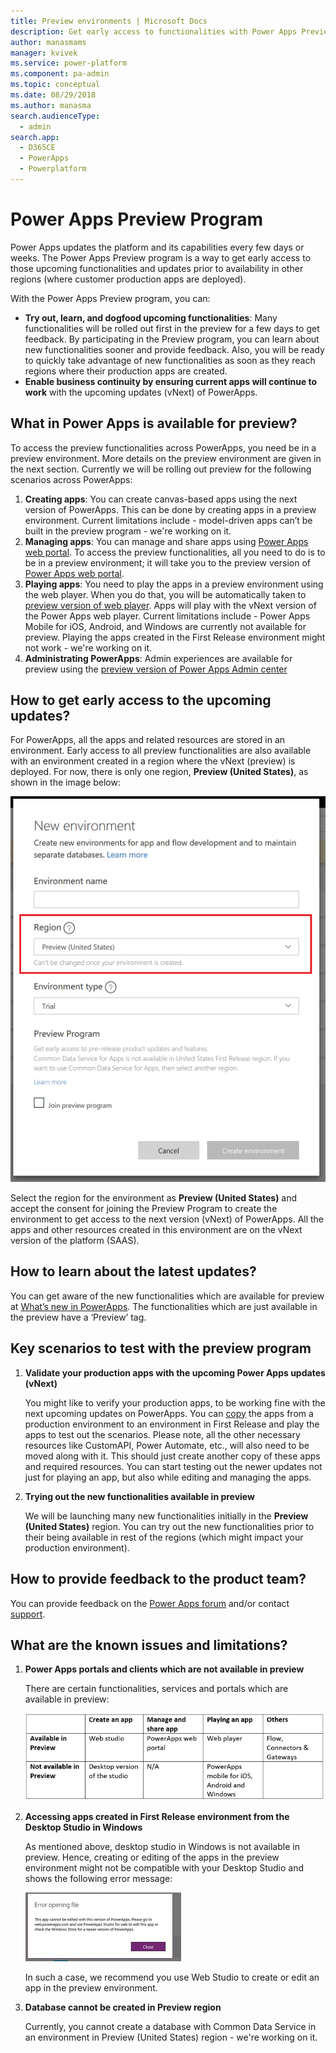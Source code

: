 ```yaml
---
title: Preview environments | Microsoft Docs
description: Get early access to functionalities with Power Apps Preview Program
author: manasmams
manager: kvivek
ms.service: power-platform
ms.component: pa-admin
ms.topic: conceptual
ms.date: 08/29/2018
ms.author: manasma
search.audienceType: 
  - admin
search.app: 
  - D365CE
  - PowerApps
  - Powerplatform
---
```


# Power Apps Preview Program
Power Apps updates the platform and its capabilities every few days or weeks. The Power Apps Preview program is a way to get early access to those upcoming functionalities and updates prior to availability in other regions (where customer production apps are deployed). 

With the Power Apps Preview program, you can:
- **Try out, learn, and dogfood upcoming functionalities**: Many functionalities will be rolled out first in the preview for a few days to get feedback. By participating in the Preview program, you can learn about new functionalities sooner and provide feedback. Also, you will be ready to quickly take advantage of new functionalities as soon as they reach regions where their production apps are created.
- **Enable business continuity by ensuring current apps will continue to work** with the upcoming updates (vNext) of PowerApps.

## What in Power Apps is available for preview?
To access the preview functionalities across PowerApps, you need be in a preview environment. More details on the preview environment are given in the next section.
Currently we will be rolling out preview for the following scenarios across PowerApps:
1. **Creating apps**: You can create canvas-based apps using the next version of PowerApps. This can be done by creating apps in a preview environment. Current limitations include - model-driven apps can’t be built in the preview program - we're working on it.
2. **Managing apps**: You can manage and share apps using [Power Apps web portal][2]. To access the preview functionalities, all you need to do is to be in a preview environment; it will take you to the preview version of [Power Apps web portal][3].
3. **Playing apps**: You need to play the apps in a preview environment using the web player. When you do that, you will be automatically taken to [preview version of web player][4]. Apps will play with the vNext version of the Power Apps web player. Current limitations include - Power Apps Mobile for iOS, Android, and Windows are currently not available for preview. Playing the apps created in the First Release environment might not work - we're working on it.
4. **Administrating PowerApps**: Admin experiences are available for preview using the [preview version of Power Apps Admin center][1]

## How to get early access to the upcoming updates?
For PowerApps, all the apps and related resources are stored in an environment. Early access to all preview functionalities are also available with an environment created in a region where the vNext (preview) is deployed. For now, there is only one region, **Preview (United States)**, as shown in the image below:

![](./media/preview-environment/env3-preview.png)

Select the region for the environment as **Preview (United States)** and accept the consent for joining the Preview Program to create the environment to get access to the next version (vNext) of PowerApps.
All the apps and other resources created in this environment are on the vNext version of the platform (SAAS).

## How to learn about the latest updates?
You can get aware of the new functionalities which are available for preview at [What’s new in PowerApps][5]. The functionalities which are just available in the preview have a ‘Preview’ tag.

## Key scenarios to test with the preview program
1. **Validate your production apps with the upcoming Power Apps updates (vNext)**

   You might like to verify your production apps, to be working fine with the next upcoming updates on PowerApps. You can [copy](environment-and-tenant-migration.md) the apps from a production environment to an environment in First Release and play the apps to test out the scenarios. Please note, all the other necessary resources like CustomAPI, Power Automate, etc., will also need to be moved along with it. This should just create another copy of these apps and required resources. You can start testing out the newer updates not just for playing an app, but also while editing and managing the apps.
   
2. **Trying out the new functionalities available in preview**

   We will be launching many new functionalities initially in the **Preview (United States)** region. You can try out the new functionalities prior to their being available in rest of the regions (which might impact your production environment).

## How to provide feedback to the product team?
You can provide feedback on the [Power Apps forum][8] and/or contact [support][9].

## What are the known issues and limitations?
1. **Power Apps portals and clients which are not available in preview** 

   There are certain functionalities, services and portals which are available in preview:
   
   ![](./media/preview-environment/table.png)

2. **Accessing apps created in First Release environment from the Desktop Studio in Windows**

   As mentioned above, desktop studio in Windows is not available in preview. Hence, creating or editing of the apps in the preview environment might not be compatible with your Desktop Studio and shows the following error message:
   
   ![](./media/preview-environment/error2.jpg)

   In such a case, we recommend you use Web Studio to create or edit an app in the preview environment.

3. **Database cannot be created in Preview region**

   Currently, you cannot create a database with Common Data Service in an environment in Preview (United States) region - we're working on it.


<!--Reference links in article-->
[1]: https://preview.admin.powerapps.com
[2]: https://web.powerapps.com
[3]: https://preview.web.powerapps.com
[4]: https://preview.web.powerapps.com/webplayer
[5]: https://docs.microsoft.com/powerapps/whats-new
[7]: https://preview.create.powerapps.com
[8]: https://powerusers.microsoft.com/t5/PowerApps-Community/ct-p/PowerApps1
[9]: https://powerapps.microsoft.com/support/

